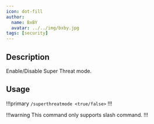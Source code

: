 ```yaml
---
icon: dot-fill
author:
  name: BxBY
  avatar: ../../img/bxby.jpg
tags: [security]
---
```


## Description
Enable/Disable Super Threat mode.

## Usage
!!!primary
`/superthreatmode <true/false>`
!!!

!!!warning
This command only supports slash command.
!!!